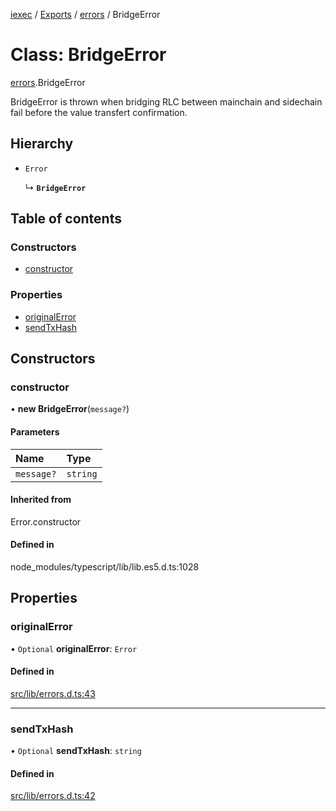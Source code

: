 [iexec](../README.md) / [Exports](../modules.md) / [errors](../modules/errors.md) / BridgeError

# Class: BridgeError

[errors](../modules/errors.md).BridgeError

BridgeError is thrown when bridging RLC between mainchain and sidechain fail before the value transfert confirmation.

## Hierarchy

- `Error`

  ↳ **`BridgeError`**

## Table of contents

### Constructors

- [constructor](errors.BridgeError.md#constructor)

### Properties

- [originalError](errors.BridgeError.md#originalerror)
- [sendTxHash](errors.BridgeError.md#sendtxhash)

## Constructors

### constructor

• **new BridgeError**(`message?`)

#### Parameters

| Name | Type |
| :------ | :------ |
| `message?` | `string` |

#### Inherited from

Error.constructor

#### Defined in

node_modules/typescript/lib/lib.es5.d.ts:1028

## Properties

### originalError

• `Optional` **originalError**: `Error`

#### Defined in

[src/lib/errors.d.ts:43](https://github.com/iExecBlockchainComputing/iexec-sdk/blob/19522bb/src/lib/errors.d.ts#L43)

___

### sendTxHash

• `Optional` **sendTxHash**: `string`

#### Defined in

[src/lib/errors.d.ts:42](https://github.com/iExecBlockchainComputing/iexec-sdk/blob/19522bb/src/lib/errors.d.ts#L42)
